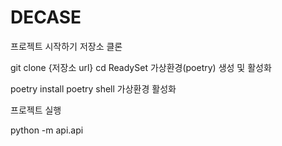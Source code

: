 # DECASE

프로젝트 시작하기
저장소 클론

git clone {저장소 url}
cd ReadySet
가상환경(poetry) 생성 및 활성화

poetry install
poetry shell
가상환경 활성화

프로젝트 실행

python -m api.api
